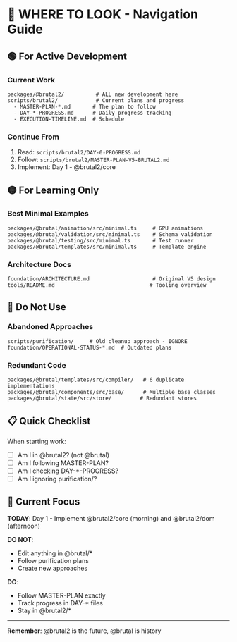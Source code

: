 # 🧭 WHERE TO LOOK - Navigation Guide

## 🟢 For Active Development

### Current Work
```
packages/@brutal2/          # ALL new development here
scripts/brutal2/            # Current plans and progress
  - MASTER-PLAN-*.md       # The plan to follow
  - DAY-*-PROGRESS.md      # Daily progress tracking
  - EXECUTION-TIMELINE.md  # Schedule
```

### Continue From
1. Read: `scripts/brutal2/DAY-0-PROGRESS.md`
2. Follow: `scripts/brutal2/MASTER-PLAN-V5-BRUTAL2.md`
3. Implement: Day 1 - @brutal2/core

## 🟡 For Learning Only

### Best Minimal Examples
```
packages/@brutal/animation/src/minimal.ts     # GPU animations
packages/@brutal/validation/src/minimal.ts    # Schema validation
packages/@brutal/testing/src/minimal.ts       # Test runner
packages/@brutal/templates/src/minimal.ts     # Template engine
```

### Architecture Docs
```
foundation/ARCHITECTURE.md                    # Original V5 design
tools/README.md                              # Tooling overview
```

## 🔴 Do Not Use

### Abandoned Approaches
```
scripts/purification/     # Old cleanup approach - IGNORE
foundation/OPERATIONAL-STATUS-*.md  # Outdated plans
```

### Redundant Code
```
packages/@brutal/templates/src/compiler/   # 6 duplicate implementations
packages/@brutal/components/src/base/      # Multiple base classes
packages/@brutal/state/src/store/         # Redundant stores
```

## 📋 Quick Checklist

When starting work:
- [ ] Am I in @brutal2? (not @brutal)
- [ ] Am I following MASTER-PLAN?
- [ ] Am I checking DAY-*-PROGRESS?
- [ ] Am I ignoring purification/?

## 🎯 Current Focus

**TODAY**: Day 1 - Implement @brutal2/core (morning) and @brutal2/dom (afternoon)

**DO NOT**: 
- Edit anything in @brutal/*
- Follow purification plans
- Create new approaches

**DO**:
- Follow MASTER-PLAN exactly
- Track progress in DAY-* files
- Stay in @brutal2/*

---
**Remember**: @brutal2 is the future, @brutal is history